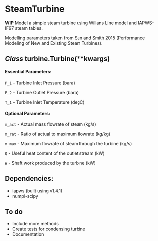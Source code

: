 # SteamTurbine
**WIP** Model a simple steam turbine using Willans Line model and IAPWS-IF97 steam tables.

Modelling parameters taken from Sun and Smith 2015 (Performance Modeling of New and Existing Steam Turbines).

## *Class* turbine.Turbine(\*\*kwargs)
#### Essential Parameters:
`P_1`   - Turbine Inlet Pressure (bara)

`P_2`   - Turbine Outlet Pressure (bara)

`T_1`   - Turbine Inlet Temperature (degC)

#### Optional Parameters:
`m_act` - Actual mass flowrate of steam (kg/s)

`m_rat` - Ratio of actual to maximum flowrate (kg/kg)

`m_max` - Maximum flowrate of steam through the turbine (kg/s)

`Q`     - Useful heat content of the outlet stream (kW)

`W`     - Shaft work produced by the turbine (kW)

## Dependencies:
* iapws (built using v1.4.1)
* numpi-scipy

## To do

* Include more methods
* Create tests for condensing turbine
* Documentation
